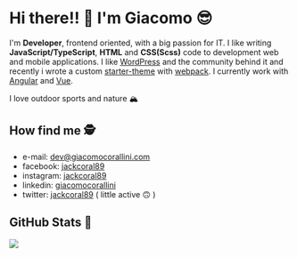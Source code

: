 # Hi there!! 👋  I'm Giacomo 😎

I'm **Developer**, frontend oriented, with a big passion for IT. I like writing **JavaScript/TypeScript**, **HTML** and **CSS(Scss)** code to development web and mobile applications. I like [WordPress](https://wordpress.org/) and the community behind it and recently i wrote a custom [starter-theme](https://github.com/jackcoral89/wp__webPack) with [webpack](https://webpack.js.org/). I currently work with [Angular](https://angular.io/) and [Vue](https://vuejs.org/).

I love outdoor sports and nature 🏔

## How find me 🕵️‍
- e-mail: [dev@giacomocorallini.com](mailto:dev@giacomocorallini.com/)
- facebook: [jackcoral89](https://www.facebook.com/jackcoral89/)
- instagram: [jackcoral89](https://www.instagram.com/jackcoral89/)
- linkedin: [giacomocorallini](https://www.linkedin.com/in/giacomocorallini/)
- twitter: [jackcoral89](https://twitter.com/jackcoral89) ( little active 🙃 )

## GitHub Stats 🦾
<a href="https://github.com/jackcoral89/">
  <img align="center" src="https://github-readme-stats.vercel.app/api/top-langs/?username=jackcoral89&hide=php,html,powershell&title_color=000&text_color=212121&icon_color=2bbc8a&bg_color=fff" />
</a>

<!--
**jackcoral89/jackcoral89** is a ✨ _special_ ✨ repository because its `README.md` (this file) appears on your GitHub profile.

Here are some ideas to get you started:

- 🔭 I’m currently working on ...
- 🌱 I’m currently learning ...
- 👯 I’m looking to collaborate on ...
- 🤔 I’m looking for help with ...
- 💬 Ask me about ...
- 📫 How to reach me: ...
- 😄 Pronouns: ...
- ⚡ Fun fact: ...
-->
